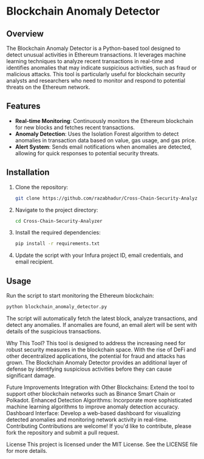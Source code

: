 # Blockchain Anomaly Detector

## Overview
The Blockchain Anomaly Detector is a Python-based tool designed to detect unusual activities in Ethereum transactions. It leverages machine learning techniques to analyze recent transactions in real-time and identifies anomalies that may indicate suspicious activities, such as fraud or malicious attacks. This tool is particularly useful for blockchain security analysts and researchers who need to monitor and respond to potential threats on the Ethereum network.

## Features
- **Real-time Monitoring**: Continuously monitors the Ethereum blockchain for new blocks and fetches recent transactions.
- **Anomaly Detection**: Uses the Isolation Forest algorithm to detect anomalies in transaction data based on value, gas usage, and gas price.
- **Alert System**: Sends email notifications when anomalies are detected, allowing for quick responses to potential security threats.

## Installation
1. Clone the repository:
    ```bash
    git clone https://github.com/razabhadur/Cross-Chain-Security-Analyzer
    ```
2. Navigate to the project directory:
    ```bash
    cd Cross-Chain-Security-Analyzer
    ```
3. Install the required dependencies:
    ```bash
    pip install -r requirements.txt
    ```
4. Update the script with your Infura project ID, email credentials, and email recipient.

## Usage
Run the script to start monitoring the Ethereum blockchain:
```bash
python blockchain_anomaly_detector.py
```
The script will automatically fetch the latest block, analyze transactions, and detect any anomalies. If anomalies are found, an email alert will be sent with details of the suspicious transactions.

Why This Tool?
This tool is designed to address the increasing need for robust security measures in the blockchain space. With the rise of DeFi and other decentralized applications, the potential for fraud and attacks has grown. The Blockchain Anomaly Detector provides an additional layer of defense by identifying suspicious activities before they can cause significant damage.

Future Improvements
Integration with Other Blockchains: Extend the tool to support other blockchain networks such as Binance Smart Chain or Polkadot.
Enhanced Detection Algorithms: Incorporate more sophisticated machine learning algorithms to improve anomaly detection accuracy.
Dashboard Interface: Develop a web-based dashboard for visualizing detected anomalies and monitoring network activity in real-time.
Contributing
Contributions are welcome! If you'd like to contribute, please fork the repository and submit a pull request.

License
This project is licensed under the MIT License. See the LICENSE file for more details.
